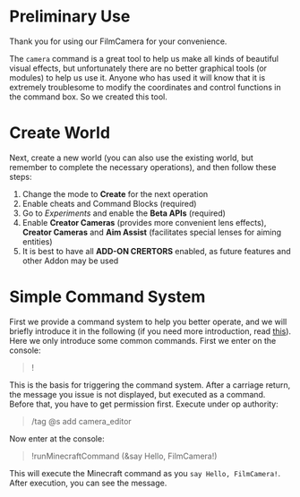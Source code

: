 # Preliminary Use
Thank you for using our FilmCamera for your convenience.

 The `camera` command is a great tool to help us make all kinds of beautiful visual effects, but unfortunately there are no better graphical tools (or modules) to help us use it. Anyone who has used it will know that it is extremely troublesome to modify the coordinates and control functions in the command box. So we created this tool.
# Create World
Next, create a new world (you can also use the existing world, but remember to complete the necessary operations), and then follow these steps:

1. Change the mode to **Create** for the next operation
2. Enable cheats and Command Blocks (required)
3. Go to *Experiments* and enable the **Beta APIs** (required)
4. Enable **Creator Cameras** (provides more convenient lens effects), **Creator Cameras** and **Aim Assist** (facilitates special lenses for aiming entities)
5. It is best to have all **ADD-ON CRERTORS** enabled, as future features and other Addon may be used

# Simple Command System
First we provide a command system to help you better operate, and we will briefly introduce it in the following (if you need more introduction, read [this](./CommandSystem/index.md)). Here we only introduce some common commands. First we enter on the console:

> !

This is the basis for triggering the command system. After a carriage return, the message you issue is not displayed, but executed as a command. Before that, you have to get permission first. Execute under op authority:

> /tag @s add camera_editor

Now enter at the console:

> !runMinecraftCommand (&say Hello, FilmCamera!)

This will execute the Minecraft command as you `say Hello, FilmCamera!`. After execution, you can see the message.